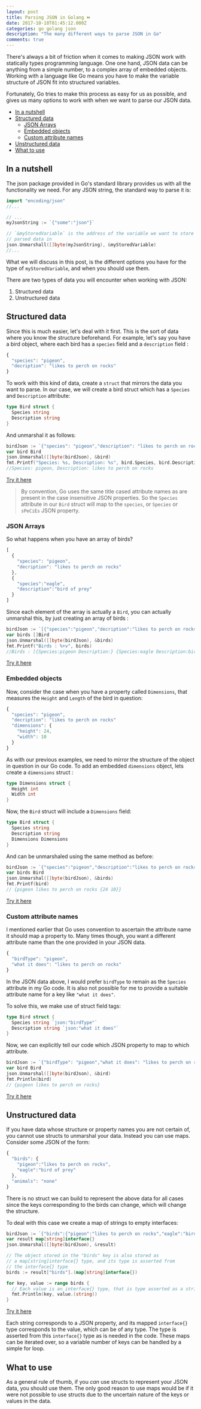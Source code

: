 ```yaml
---
layout: post
title: Parsing JSON in Golang ⏩
date: 2017-10-18T01:45:12.000Z
categories: go golang json
description: "The many different ways to parse JSON in Go"
comments: true
---
```


There's always a bit of friction when it comes to making JSON work with statically types programming language. One one hand, JSON data can be anything from a simple number, to a complex array of embedded objects. Working with a language like Go means you have to make the variable structure of JSON fit into structured variables.

Fortunately, Go tries to make this process as easy for us as possible, and gives us many options to work with when we want to parse our JSON data.
<!-- more -->

- [In a nutshell](#in-a-nutshell)
- [Structured data](#structured-data)
    - [JSON Arrays](#json-arrays)
    - [Embedded objects](#embedded-objects)
    - [Custom attribute names](#custom-attribute-names)
- [Unstructured data](#unstructured-data)
- [What to use](#what-to-use)

## In a nutshell

The json package provided in Go's standard library provides us with all the functionality we need. For any JSON string, the standard way to parse it is:

```go
import "encoding/json"
//...

// ... 
myJsonString := `{"some":"json"}`

// `&myStoredVariable` is the address of the variable we want to store our
// parsed data in
json.Unmarshall([]byte(myJsonString), &myStoredVariable)
//...
```

What we will discuss in this post, is the different options you have for the type of `myStoredVariable`, and when you should use them.

There are two types of data you will encounter when working with JSON:

1. Structured data
2. Unstructured data

## Structured data

Since this is much easier, let's deal with it first. This is the sort of data where you know the structure beforehand. For example, let's say you have a bird object, where each bird has a `species` field and a `description` field :

```js
{
  "species": "pigeon",
  "decription": "likes to perch on rocks"
}
```

To work with this kind of data, create a `struct` that mirrors the data you want to parse. In our case, we will create a bird struct which has a `Species` and `Description` attribute:

```go
type Bird struct {
  Species string
  Description string
}
```

And unmarshal it as follows:

```go
birdJson := `{"species": "pigeon","description": "likes to perch on rocks"}`
var bird Bird	
json.Unmarshal([]byte(birdJson), &bird)
fmt.Printf("Species: %s, Description: %s", bird.Species, bird.Description)
//Species: pigeon, Description: likes to perch on rocks
```

[Try it here](https://play.golang.org/p/DtA6sEppLO)

>By convention, Go uses the same title cased attribute names as are present in the case insensitive JSON properties. So the `Species` attribute in our `Bird` struct will map to the `species`, or `Species` or `sPeCiEs` JSON property.

### JSON Arrays

So what happens when you have an array of birds?

```js
[
  {
    "species": "pigeon",
    "decription": "likes to perch on rocks"
  },
  {
    "species":"eagle",
    "description":"bird of prey"
  }
]
```

Since each element of the array is actually a `Bird`, you can actually unmarshal this, by just creating an array of birds :

```go
birdJson := `[{"species":"pigeon","decription":"likes to perch on rocks"},{"species":"eagle","description":"bird of prey"}]`
var birds []Bird
json.Unmarshal([]byte(birdJson), &birds)
fmt.Printf("Birds : %+v", birds)
//Birds : [{Species:pigeon Description:} {Species:eagle Description:bird of prey}]
```

[Try it here](https://play.golang.org/p/thoUdxxmMa)

### Embedded objects

Now, consider the case when you have a property called `Dimensions`, that measures the `Height` and `Length` of the bird in question:

```js
{
  "species": "pigeon",
  "decription": "likes to perch on rocks"
  "dimensions": {
    "height": 24,
    "width": 10
  }
}
```

As with our previous examples, we need to mirror the structure of the object in question in our Go code. To add an embedded `dimensions` object, lets create a `dimensions` struct :

```go
type Dimensions struct {
  Height int
  Width int
}
```

Now, the `Bird` struct will include a `Dimensions` field:

```go
type Bird struct {
  Species string
  Description string
  Dimensions Dimensions
}
```

And can be unmarshaled using the same method as before:

```go
birdJson := `{"species":"pigeon","description":"likes to perch on rocks", "dimensions":{"height":24,"width":10}}`
var birds Bird
json.Unmarshal([]byte(birdJson), &birds)
fmt.Printf(bird)
// {pigeon likes to perch on rocks {24 10}}
```

[Try it here](https://play.golang.org/p/zOUMUNH4w9)

### Custom attribute names

I mentioned earlier that Go uses convention to ascertain the attribute name it should map a property to. Many times though, you want a different attribute name than the one provided in your JSON data.

```js
{
  "birdType": "pigeon",
  "what it does": "likes to perch on rocks"
}
```

In the JSON data above, I would prefer `birdType` to remain as the `Species` attribute in my Go code. It is also not possible for me to provide a suitable attribute name for a key like `"what it does"`.

To solve this, we make use of struct field tags:

```go
type Bird struct {
  Species string `json:"birdType"`
  Description string `json:"what it does"`
}
```

Now, we can explicitly tell our code which JSON property to map to which attribute.

```go
birdJson := `{"birdType": "pigeon","what it does": "likes to perch on rocks"}`
var bird Bird
json.Unmarshal([]byte(birdJson), &bird)
fmt.Println(bird)
// {pigeon likes to perch on rocks}
```

[Try it here](https://play.golang.org/p/-_0XddCakR)

## Unstructured data

If you have data whose structure or property names you are not certain of, you cannot use structs to unmarshal your data. Instead you can use maps. Consider some JSON of the form:

```js
{
  "birds": {
    "pigeon":"likes to perch on rocks",
    "eagle":"bird of prey"
  },
  "animals": "none"
}
```

There is no struct we can build to represent the above data for all cases since the keys corresponding to the birds can change, which will change the structure.

To deal with this case we create a map of strings to empty interfaces:

```go
birdJson := `{"birds":{"pigeon":"likes to perch on rocks","eagle":"bird of prey"},"animals":"none"}`
var result map[string]interface{}
json.Unmarshal([]byte(birdJson), &result)

// The object stored in the "birds" key is also stored as 
// a map[string]interface{} type, and its type is asserted from
// the interface{} type
birds := result["birds"].(map[string]interface{})

for key, value := range birds {
  // Each value is an interface{} type, that is type asserted as a string
  fmt.Println(key, value.(string))
}
```

[Try it here](https://play.golang.org/p/xbVxASrffo)

Each string corresponds to a JSON property, and its mapped `interface{}` type corresponds to the value, which can be of any type. The type is asserted from this `interface{}` type as is needed in the code. These maps can be iterated over, so a variable number of keys can be handled by a simple for loop.

## What to use

As a general rule of thumb, if you _can_ use structs to represent your JSON data, you should use them. The only good reason to use maps would be if it were not possible to use structs due to the uncertain nature of the keys or values in the data.